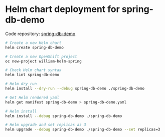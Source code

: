 # Helm chart deployment for spring-db-demo

Code repository:
[spring-db-demo](https://github.com/cookcodeblog/spring-db-demo)

```bash
# Create a new Helm chart
helm create spring-db-demo

# Create a new OpenShift project 
oc new-project william-helm-spring

# Check Helm chart syntax
helm lint spring-db-demo

# Helm dry run
helm install --dry-run --debug spring-db-demo ./spring-db-demo

# Get Helm rendered yaml
helm get manifest spring-db-demo > spring-db-demo.yaml

# Helm install
helm install --debug spring-db-demo ./spring-db-demo

# Helm upgrade and set replicas as 3
helm upgrade --debug spring-db-demo ./spring-db-demo --set replicas=3

```